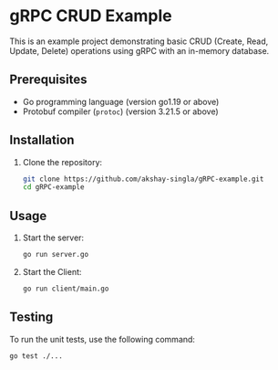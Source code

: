 # gRPC CRUD Example 


This is an example project demonstrating basic CRUD (Create, Read, Update, Delete) operations using gRPC with an in-memory database.

## Prerequisites

- Go programming language (version go1.19 or above)
- Protobuf compiler (`protoc`) (version 3.21.5 or above)

## Installation

1. Clone the repository:

   ```bash
   git clone https://github.com/akshay-singla/gRPC-example.git
   cd gRPC-example
   ``` 

## Usage

1. Start the server:

    ```bash
   go run server.go
   ``` 

2. Start the Client:

    ```bash
   go run client/main.go
   ``` 


## Testing
To run the unit tests, use the following command:

    go test ./...
